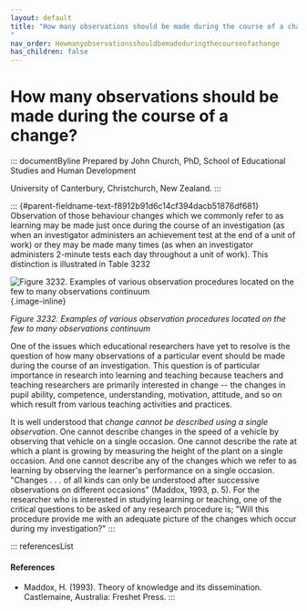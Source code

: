 ```yaml
---
layout: default
title: "How many observations should be made during the course of a change? 
"
nav_order: Howmanyobservationsshouldbemadeduringthecourseofachange
has_children: false
---
```

# How many observations should be made during the course of a change? 


::: documentByline
Prepared by John Church, PhD, School of Educational Studies and Human
Development

University of Canterbury, Christchurch, New Zealand.
:::

::: {#parent-fieldname-text-f8912b91d6c14cf394dacb51876df681}
Observation of those behaviour changes which we commonly refer to as
learning may be made just once during the course of an investigation (as
when an investigator administers an achievement test at the end of a
unit of work) or they may be made many times (as when an investigator
administers 2-minute tests each day throughout a unit of work). This
distinction is illustrated in Table 3232

![Figure 3232. Examples of various observation procedures located on the
few to many observations
continuum](../../../../../../assets/images/Figure3232.png "Figure 3232. Examples of various observation procedures located on the few to many observations continuum"){.image-inline}

*Figure 3232. Examples of various observation procedures located on the
few to many observations continuum*

One of the issues which educational researchers have yet to resolve is
the question of how many observations of a particular event should be
made during the course of an investigation. This question is of
particular importance in research into learning and teaching because
teachers and teaching researchers are primarily interested in change --
the changes in pupil ability, competence, understanding, motivation,
attitude, and so on which result from various teaching activities and
practices.

It is well understood that *change cannot be described using a single
observation*. One cannot describe changes in the speed of a vehicle by
observing that vehicle on a single occasion. One cannot describe the
rate at which a plant is growing by measuring the height of the plant on
a single occasion. And one cannot describe any of the changes which we
refer to as learning by observing the learner\'s performance on a single
occasion. "Changes . . . of all kinds can only be understood after
successive observations on different occasions" (Maddox, 1993, p. 5).
For the researcher who is interested in studying learning or teaching,
one of the critical questions to be asked of any research procedure is;
"Will this procedure provide me with an adequate picture of the changes
which occur during my investigation?"
:::

::: referencesList
#### References

-   Maddox, H. (1993). Theory of knowledge and its dissemination.
    Castlemaine, Australia: Freshet Press.
:::
